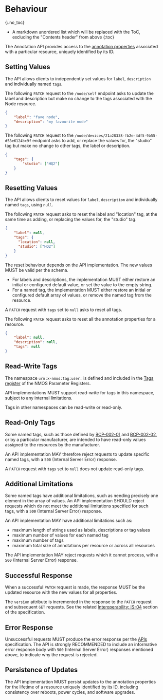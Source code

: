 # Behaviour
{:.no_toc}

* A markdown unordered list which will be replaced with the ToC, excluding the "Contents header" from above
{:toc}

<!-- _(c) AMWA 2023, CC Attribution-NoDerivatives 4.0 International (CC BY-ND 4.0)_  -->

The Annotation API provides access to the [annotation properties](Overview.md#core-resource-properties) associated with a particular resource, uniquely identified by its ID.

## Setting Values

The API allows clients to independently set values for `label`, `description` and individually named `tags`.

The following `PATCH` request to the `/node/self` endpoint asks to update the label and description but make no change to the tags associated with the Node resource.

```json
{
    "label": "fave node",
    "description": "my favourite node"
}
```

The following `PATCH` request to the `/node/devices/21a28338-fb2e-4df5-9b55-d58e6124bc9f` endpoint asks to add, or replace the values for, the "studio" tag but make no change to other tags, the label or description.

```json
{
    "tags": {
        "studio": ["HQ2"]
    }
}
```

## Resetting Values

The API allows clients to reset values for `label`, `description` and individually named `tags`, using `null`.

The following `PATCH` request asks to reset the label and "location" tag, at the same time as adding, or replacing the values for, the "studio" tag.

```json
{
    "label": null,
    "tags": {
      "location": null,
      "studio": ["HQ2"]
    }
}
```

The reset behaviour depends on the API implementation.
The new values MUST be valid per the schema.

* For labels and descriptions, the implementation MUST either restore an initial or configured default value, or set the value to the empty string.
* For a named tag, the implementation MUST either restore an initial or configured default array of values, or remove the named tag from the resource.

A `PATCH` request with `tags` set to `null` asks to reset all tags.

The following `PATCH` request asks to reset all the annotation properties for a resource.

```json
{
    "label": null,
    "description": null,
    "tags": null
}
```

## Read-Write Tags

The namespace `urn:x-nmos:tag:user:` is defined and included in the [Tags register](https://specs.amwa.tv/nmos-parameter-registers/branches/main/tags/) of the NMOS Parameter Registers.

API implementations MUST support read-write for tags in this namespace, subject to any internal limitations.

Tags in other namespaces can be read-write or read-only.

## Read-Only Tags

Some named tags, such as those defined by [BCP-002-01][] and [BCP-002-02][], or by a particular manufacturer, are intended to have read-only values assigned to the resources by the manufacturer.

An API implementation MAY therefore reject requests to update specific named tags, with a `500` (Internal Server Error) response.

A `PATCH` request with `tags` set to `null` does not update read-only tags.

## Additional Limitations

Some named tags have additional limitations, such as needing precisely one element in the array of values.
An API implementation SHOULD reject requests which do not meet the additional limitations specified for such tags, with a `500` (Internal Server Error) response.

An API implementation MAY have additional limitations such as:
- maximum length of strings used as labels, descriptions or tag values
- maximum number of values for each named tag
- maximum number of tags
- maximum total size of annotations per resource or across all resources

The API implementation MAY reject requests which it cannot process, with a `500` (Internal Server Error) response.

## Successful Response

When a successful `PATCH` request is made, the response MUST be the updated resource with the new values for all properties.

The `version` attribute is incremented in the response to the `PATCH` request and subsequent `GET` requests.
See the related [Interoperability: IS-04](Interoperability%20-%20IS-04.md#version-increments) section of the specification.

## Error Response

Unsuccessful requests MUST produce the error response per the [APIs](APIs.md#error-codes--responses) specification.
The API is strongly RECOMMENDED to include an informative error response body with `500` (Internal Server Error) responses mentioned above, to indicate why the request is rejected.

## Persistence of Updates

The API implementation MUST persist updates to the annotation properties for the lifetime of a resource uniquely identified by its ID, including consistency over reboots, power cycles, and software upgrades.

[BCP-002-01]: https://specs.amwa.tv/bcp-002-01 "BCP-002-01 Natural Grouping of NMOS Resources"
[BCP-002-02]: https://specs.amwa.tv/bcp-002-02 "BCP-002-02 NMOS Asset Distinguishing Information"
